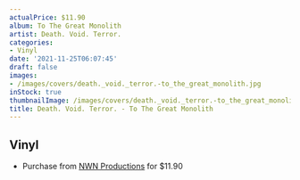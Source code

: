 ```yaml
---
actualPrice: $11.90
album: To The Great Monolith
artist: Death. Void. Terror.
categories:
- Vinyl
date: '2021-11-25T06:07:45'
draft: false
images:
- /images/covers/death._void._terror.-to_the_great_monolith.jpg
inStock: true
thumbnailImage: /images/covers/death._void._terror.-to_the_great_monolith-thumb.jpg
title: Death. Void. Terror. - To The Great Monolith
---
```


## Vinyl
* Purchase from [NWN Productions](http://shop.nwnprod.com/index.php?route=product/product&path=75&product_id=6762&sort=pd.name&order=ASC) for $11.90
